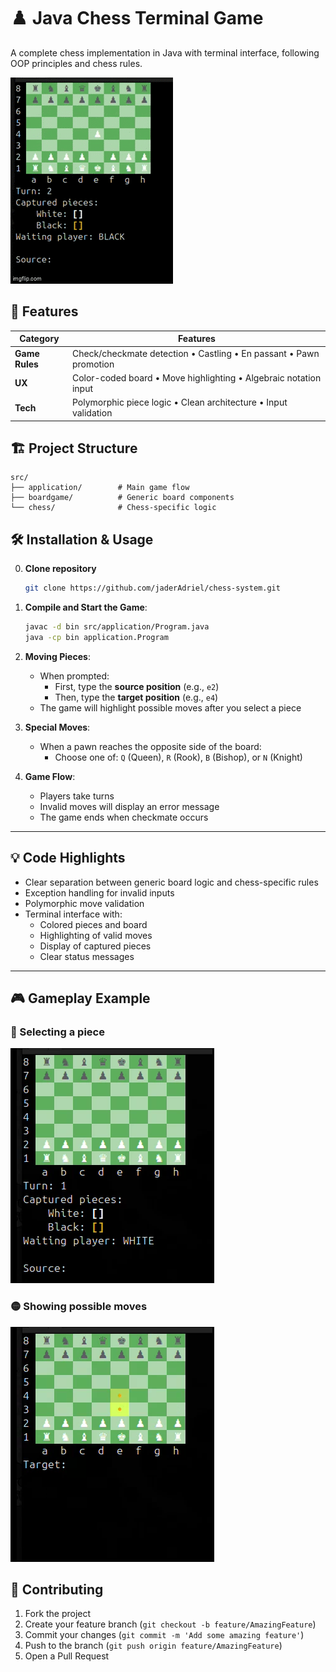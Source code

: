 # ♟️ Java Chess Terminal Game

A complete chess implementation in Java with terminal interface, following OOP principles and chess rules.

![Chess Terminal Demo](https://github.com/jaderAdriel/chess-system/blob/master/docs/demo.gif)

## 🚀 Features

| Category        | Features                                                                 |
|-----------------|--------------------------------------------------------------------------|
| **Game Rules**  | Check/checkmate detection • Castling • En passant • Pawn promotion       |
| **UX**          | Color-coded board • Move highlighting • Algebraic notation input         |
| **Tech**        | Polymorphic piece logic • Clean architecture • Input validation         |

## 🏗️ Project Structure

```text
src/
├── application/        # Main game flow
├── boardgame/          # Generic board components
└── chess/              # Chess-specific logic
```

## 🛠️ Installation & Usage

0. **Clone repository**
    ```bash
    git clone https://github.com/jaderAdriel/chess-system.git
    ```

1. **Compile and Start the Game**:
   ```bash
   javac -d bin src/application/Program.java
   java -cp bin application.Program
   ```

2. **Moving Pieces**:
   - When prompted:
     - First, type the **source position** (e.g., `e2`)
     - Then, type the **target position** (e.g., `e4`)
   - The game will highlight possible moves after you select a piece

3. **Special Moves**:
   - When a pawn reaches the opposite side of the board:
     - Choose one of: `Q` (Queen), `R` (Rook), `B` (Bishop), or `N` (Knight)

4. **Game Flow**:
   - Players take turns
   - Invalid moves will display an error message
   - The game ends when checkmate occurs

---

## 💡 Code Highlights

- Clear separation between generic board logic and chess-specific rules
- Exception handling for invalid inputs
- Polymorphic move validation
- Terminal interface with:
  - Colored pieces and board
  - Highlighting of valid moves
  - Display of captured pieces
  - Clear status messages

---

## 🎮 Gameplay Example

### 🔲 Selecting a piece  
![Selecting a piece](https://github.com/jaderAdriel/chess-system/blob/master/docs/select-piece.png)

### 🟡 Showing possible moves  
![Showing possible moves](https://github.com/jaderAdriel/chess-system/blob/master/docs/possible-moves.png)


## 🤝 Contributing

1. Fork the project
2. Create your feature branch (`git checkout -b feature/AmazingFeature`)
3. Commit your changes (`git commit -m 'Add some amazing feature'`)
4. Push to the branch (`git push origin feature/AmazingFeature`)
5. Open a Pull Request

